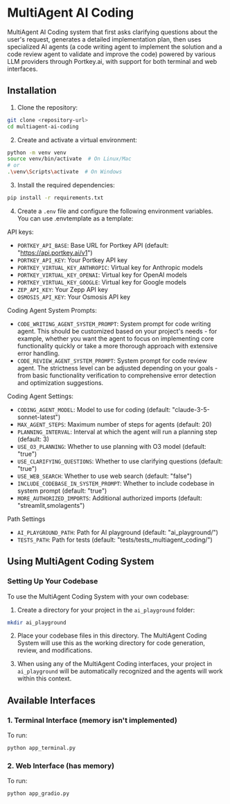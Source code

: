 # MultiAgent AI Coding

MultiAgent AI Coding system that first asks clarifying questions about the user's request, generates a detailed implementation plan, then uses specialized AI agents (a code writing agent to implement the solution and a code review agent to validate and improve the code) powered by various LLM providers through Portkey.ai, with support for both terminal and web interfaces.

## Installation

1. Clone the repository:
```bash
git clone <repository-url>
cd multiagent-ai-coding
```

2. Create and activate a virtual environment:
```bash
python -m venv venv
source venv/bin/activate  # On Linux/Mac
# or
.\venv\Scripts\activate  # On Windows
```

3. Install the required dependencies:
```bash
pip install -r requirements.txt
```

4. Create a `.env` file and configure the following environment variables. You can use .envtemplate as a template:

API keys:
- `PORTKEY_API_BASE`: Base URL for Portkey API (default: "https://api.portkey.ai/v1")
- `PORTKEY_API_KEY`: Your Portkey API key
- `PORTKEY_VIRTUAL_KEY_ANTHROPIC`: Virtual key for Anthropic models
- `PORTKEY_VIRTUAL_KEY_OPENAI`: Virtual key for OpenAI models
- `PORTKEY_VIRTUAL_KEY_GOOGLE`: Virtual key for Google models
- `ZEP_API_KEY`: Your Zepp API key
- `OSMOSIS_API_KEY`: Your Osmosis API key


Coding Agent System Prompts:
- `CODE_WRITING_AGENT_SYSTEM_PROMPT`: System prompt for code writing agent. This should be customized based on your project's needs - for example, whether you want the agent to focus on implementing core functionality quickly or take a more thorough approach with extensive error handling.
- `CODE_REVIEW_AGENT_SYSTEM_PROMPT`: System prompt for code review agent. The strictness level can be adjusted depending on your goals - from basic functionality verification to comprehensive error detection and optimization suggestions.

Coding Agent Settings:
- `CODING_AGENT_MODEL`: Model to use for coding (default: "claude-3-5-sonnet-latest")
- `MAX_AGENT_STEPS`: Maximum number of steps for agents (default: 20)
- `PLANNING_INTERVAL`: Interval at which the agent will run a planning step (default: 3)
- `USE_O3_PLANNING`: Whether to use planning with O3 model (default: "true")
- `USE_CLARIFYING_QUESTIONS`: Whether to use clarifying questions (default: "true")
- `USE_WEB_SEARCH`: Whether to use web search (default: "false")
- `INCLUDE_CODEBASE_IN_SYSTEM_PROMPT`: Whether to include codebase in system prompt (default: "true")
- `MORE_AUTHORIZED_IMPORTS`: Additional authorized imports (default: "streamlit,smolagents")

Path Settings
- `AI_PLAYGROUND_PATH`: Path for AI playground (default: "ai_playground/")
- `TESTS_PATH`: Path for tests (default: "tests/tests_multiagent_coding/")

## Using MultiAgent Coding System

### Setting Up Your Codebase

To use the MultiAgent Coding System with your own codebase:

1. Create a directory for your project in the `ai_playground` folder:
```bash
mkdir ai_playground
```

2. Place your codebase files in this directory. The MultiAgent Coding System will use this as the working directory for code generation, review, and modifications.

3. When using any of the MultiAgent Coding interfaces, your project in `ai_playground` will be automatically recognized and the agents will work within this context.

## Available Interfaces

### 1. Terminal Interface (memory isn't implemented)

To run:
```bash
python app_terminal.py
```

### 2. Web Interface (has memory)
To run:
```bash
python app_gradio.py
```
